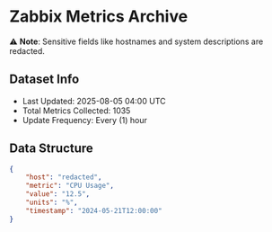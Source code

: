 # Zabbix Metrics Archive

⚠️ **Note**: Sensitive fields like hostnames and system descriptions are redacted.

## Dataset Info
- Last Updated: 2025-08-05 04:00 UTC
- Total Metrics Collected: 1035
- Update Frequency: Every (1) hour

## Data Structure
```json
{
    "host": "redacted",
    "metric": "CPU Usage",
    "value": "12.5",
    "units": "%",
    "timestamp": "2024-05-21T12:00:00"
}
```
